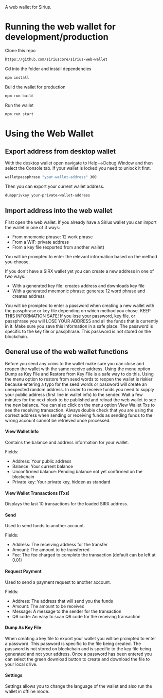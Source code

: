 A web wallet for Sirius.

# Running the web wallet for development/production

Clone this repo

```bash
https://github.com/siriuscore/sirius-web-wallet
```

Cd into the folder and install dependencies

```bash
npm install
```

Build the wallet for production

```bash
npm run build
```

Run the wallet

```bash
npm run start
```

# Using the Web Wallet

## Export address from desktop wallet

With the desktop wallet open navigate to Help-->Debug Window and then select the Console tab. If your wallet is locked you need to unlock it first.

```bash
walletpassphrase "your-wallet-address" 300
```

Then you can export your current wallet address.

```bash
dumpprivkey your-private-wallet-address
```

## Import address into the web wallet

First open the web wallet. If you already have a Sirius wallet you can import the wallet in one of 3 ways:

-  From mnemonic phrase: 12 work phrase
-  From a WIF: private address
-  From a key file (exported from another wallet)

You will be prompted to enter the relevant information based on the method you choose.

If you don't have a SIRX wallet yet you can create a new address in one of two ways:

-  With a generated key file: creates address and downloads key file
-  With a generated mnemonic phrase: generate 12 word phrase and creates address

You will be prompted to enter a password when creating a new wallet with the passphrase or key file depending on which method you chose. KEEP THIS INFORMATION SAFE! If you lose your password, key file, or passphrase you will LOSE YOUR ADDRESS and all the funds that is currently in it. Make sure you save this information in a safe place. The password is specific to the key file or passphrase. This password is not stored on the blockchain.

## General use of the web wallet functions

Before you send any coins to the wallet make sure you can close and reopen the wallet with the same receive address. Using the menu option Dump as Key File and Restore from Key File is a safe way to do this. Using the menu option to restore from seed words to reopen the wallet is riskier because entering a typo for the seed words or password will create an unexpected random address. In order to receive funds you need to supply your public address (first line in wallet info) to the sender. Wait a few minutes for the next block to be published and reload the web wallet to see the new balance. You can also click on the menu option View Wallet Txs to see the receiving transaction. Always double check that you are using the correct address when sending or receiving funds as sending funds to the wrong account cannot be retrieved once processed.

#### View Wallet Info

Contains the balance and address information for your wallet.

Fields:

-  Address: Your public address
-  Balance: Your current balance
-  Unconfirmed balance: Pending balance not yet confirmed on the blockchain
-  Private key: Your private key, hidden as standard

#### View Wallet Transactions (Txs)

Displays the last 10 transactions for the loaded SIRX address.

#### Send

Used to send funds to another account.

Fields:

-  Address: The receiving address for the transfer
-  Amount: The amount to be transferred
-  Fee: The fee charged to complete the transaction (default can be left at 0.01)

#### Request Payment

Used to send a payment request to another account.

Fields:

-  Address: The address that will send you the funds
-  Amount: The amount to be received
-  Message: A message to the sender for the transaction
-  QR code: An easy to scan QR code for the receiving transaction

#### Dump As Key File

When creating a key file to export your wallet you will be prompted to enter a password. This password is specific to the file being created. The password is not stored on blockchain and is specific to the key file being generated and not your address. Once a password has been entered you can select the green download button to create and download the file to your local drive.

#### Settings

Settings allows you to change the language of the wallet and also run the wallet in offline mode.
